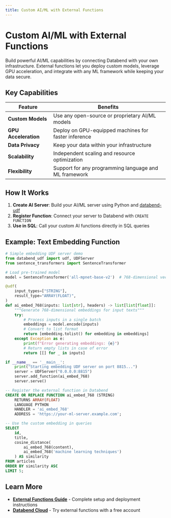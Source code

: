 ```yaml
---
title: Custom AI/ML with External Functions
---
```


# Custom AI/ML with External Functions

Build powerful AI/ML capabilities by connecting Databend with your own infrastructure. External functions let you deploy custom models, leverage GPU acceleration, and integrate with any ML framework while keeping your data secure.

## Key Capabilities

| Feature | Benefits |
|---------|----------|
| **Custom Models** | Use any open-source or proprietary AI/ML models |
| **GPU Acceleration** | Deploy on GPU-equipped machines for faster inference |
| **Data Privacy** | Keep your data within your infrastructure |
| **Scalability** | Independent scaling and resource optimization |
| **Flexibility** | Support for any programming language and ML framework |

## How It Works

1. **Create AI Server**: Build your AI/ML server using Python and [databend-udf](https://pypi.org/project/databend-udf)
2. **Register Function**: Connect your server to Databend with `CREATE FUNCTION`
3. **Use in SQL**: Call your custom AI functions directly in SQL queries

## Example: Text Embedding Function

```python
# Simple embedding UDF server demo
from databend_udf import udf, UDFServer
from sentence_transformers import SentenceTransformer

# Load pre-trained model
model = SentenceTransformer('all-mpnet-base-v2')  # 768-dimensional vectors

@udf(
    input_types=["STRING"],
    result_type="ARRAY(FLOAT)",
)
def ai_embed_768(inputs: list[str], headers) -> list[list[float]]:
    """Generate 768-dimensional embeddings for input texts"""
    try:
        # Process inputs in a single batch
        embeddings = model.encode(inputs)
        # Convert to list format
        return [embedding.tolist() for embedding in embeddings]
    except Exception as e:
        print(f"Error generating embeddings: {e}")
        # Return empty lists in case of error
        return [[] for _ in inputs]

if __name__ == '__main__':
    print("Starting embedding UDF server on port 8815...")
    server = UDFServer("0.0.0.0:8815")
    server.add_function(ai_embed_768)
    server.serve()
```

```sql
-- Register the external function in Databend
CREATE OR REPLACE FUNCTION ai_embed_768 (STRING)
    RETURNS ARRAY(FLOAT)
    LANGUAGE PYTHON
    HANDLER = 'ai_embed_768'
    ADDRESS = 'https://your-ml-server.example.com';

-- Use the custom embedding in queries
SELECT
    id,
    title,
    cosine_distance(
        ai_embed_768(content),
        ai_embed_768('machine learning techniques')
    ) AS similarity
FROM articles
ORDER BY similarity ASC
LIMIT 5;
```

## Learn More

- **[External Functions Guide](/guides/query/advanced/external-function)** - Complete setup and deployment instructions
- **[Databend Cloud](https://databend.com)** - Try external functions with a free account